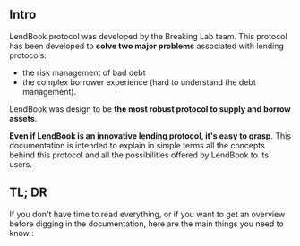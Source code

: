 ## **Intro**

LendBook protocol was developed by the Breaking Lab team. This protocol has been developed to **solve two major problems** associated with lending protocols:

* the risk management of bad debt
* the complex borrower experience (hard to understand the debt management).

LendBook was design to be **the most robust protocol to supply and borrow assets**.

**Even if LendBook is an innovative lending protocol, it's easy to grasp**. This documentation is intended to explain in simple terms all the concepts behind this protocol and all the possibilities offered by LendBook to its users.

## **TL; DR**

If you don't have time to read everything, or if you want to get an overview before digging in the documentation, here are the main things you need to know :